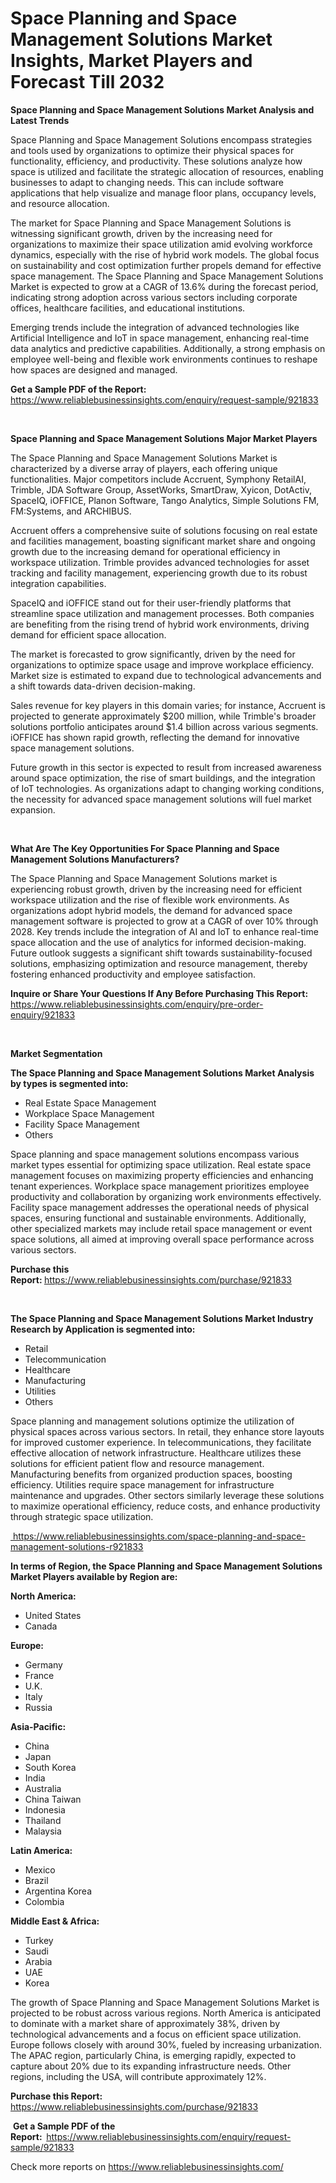 <p><h1>Space Planning and Space Management Solutions Market Insights, Market Players and Forecast Till 2032</h1></p><p><strong>Space Planning and Space Management Solutions Market Analysis and Latest Trends</strong></p>
<p><p>Space Planning and Space Management Solutions encompass strategies and tools used by organizations to optimize their physical spaces for functionality, efficiency, and productivity. These solutions analyze how space is utilized and facilitate the strategic allocation of resources, enabling businesses to adapt to changing needs. This can include software applications that help visualize and manage floor plans, occupancy levels, and resource allocation.</p><p>The market for Space Planning and Space Management Solutions is witnessing significant growth, driven by the increasing need for organizations to maximize their space utilization amid evolving workforce dynamics, especially with the rise of hybrid work models. The global focus on sustainability and cost optimization further propels demand for effective space management. The Space Planning and Space Management Solutions Market is expected to grow at a CAGR of 13.6% during the forecast period, indicating strong adoption across various sectors including corporate offices, healthcare facilities, and educational institutions. </p><p>Emerging trends include the integration of advanced technologies like Artificial Intelligence and IoT in space management, enhancing real-time data analytics and predictive capabilities. Additionally, a strong emphasis on employee well-being and flexible work environments continues to reshape how spaces are designed and managed.</p></p>
<p><strong>Get a Sample PDF of the Report:&nbsp;</strong> <a href="https://www.reliablebusinessinsights.com/enquiry/request-sample/921833?utm_campaign=2662&utm_medium=2&utm_source=Github&utm_content=ia&utm_term=07032025&utm_id=space-planning-and-space-management-solutions">https://www.reliablebusinessinsights.com/enquiry/request-sample/921833</a></p>
<p>&nbsp;</p>
<p><strong>Space Planning and Space Management Solutions Major Market Players</strong></p>
<p><p>The Space Planning and Space Management Solutions Market is characterized by a diverse array of players, each offering unique functionalities. Major competitors include Accruent, Symphony RetailAI, Trimble, JDA Software Group, AssetWorks, SmartDraw, Xyicon, DotActiv, SpaceIQ, iOFFICE, Planon Software, Tango Analytics, Simple Solutions FM, FM:Systems, and ARCHIBUS. </p><p>Accruent offers a comprehensive suite of solutions focusing on real estate and facilities management, boasting significant market share and ongoing growth due to the increasing demand for operational efficiency in workspace utilization. Trimble provides advanced technologies for asset tracking and facility management, experiencing growth due to its robust integration capabilities.</p><p>SpaceIQ and iOFFICE stand out for their user-friendly platforms that streamline space utilization and management processes. Both companies are benefiting from the rising trend of hybrid work environments, driving demand for efficient space allocation.</p><p>The market is forecasted to grow significantly, driven by the need for organizations to optimize space usage and improve workplace efficiency. Market size is estimated to expand due to technological advancements and a shift towards data-driven decision-making.</p><p>Sales revenue for key players in this domain varies; for instance, Accruent is projected to generate approximately $200 million, while Trimble's broader solutions portfolio anticipates around $1.4 billion across various segments. iOFFICE has shown rapid growth, reflecting the demand for innovative space management solutions.</p><p>Future growth in this sector is expected to result from increased awareness around space optimization, the rise of smart buildings, and the integration of IoT technologies. As organizations adapt to changing working conditions, the necessity for advanced space management solutions will fuel market expansion.</p></p>
<p>&nbsp;</p>
<p><strong>What Are The Key Opportunities For Space Planning and Space Management Solutions Manufacturers?</strong></p>
<p><p>The Space Planning and Space Management Solutions market is experiencing robust growth, driven by the increasing need for efficient workspace utilization and the rise of flexible work environments. As organizations adopt hybrid models, the demand for advanced space management software is projected to grow at a CAGR of over 10% through 2028. Key trends include the integration of AI and IoT to enhance real-time space allocation and the use of analytics for informed decision-making. Future outlook suggests a significant shift towards sustainability-focused solutions, emphasizing optimization and resource management, thereby fostering enhanced productivity and employee satisfaction.</p></p>
<p><strong>Inquire or Share Your Questions If Any Before Purchasing This Report:</strong> <a href="https://www.reliablebusinessinsights.com/enquiry/pre-order-enquiry/921833?utm_campaign=2662&utm_medium=2&utm_source=Github&utm_content=ia&utm_term=07032025&utm_id=space-planning-and-space-management-solutions">https://www.reliablebusinessinsights.com/enquiry/pre-order-enquiry/921833</a></p>
<p>&nbsp;</p>
<p><strong>Market Segmentation</strong></p>
<p><strong>The Space Planning and Space Management Solutions Market Analysis by types is segmented into:</strong></p>
<p><ul><li>Real Estate Space Management</li><li>Workplace Space Management</li><li>Facility Space Management</li><li>Others</li></ul></p>
<p><p>Space planning and space management solutions encompass various market types essential for optimizing space utilization. Real estate space management focuses on maximizing property efficiencies and enhancing tenant experiences. Workplace space management prioritizes employee productivity and collaboration by organizing work environments effectively. Facility space management addresses the operational needs of physical spaces, ensuring functional and sustainable environments. Additionally, other specialized markets may include retail space management or event space solutions, all aimed at improving overall space performance across various sectors.</p></p>
<p><strong>Purchase this Report:&nbsp;</strong><a href="https://www.reliablebusinessinsights.com/purchase/921833?utm_campaign=2662&utm_medium=2&utm_source=Github&utm_content=ia&utm_term=07032025&utm_id=space-planning-and-space-management-solutions">https://www.reliablebusinessinsights.com/purchase/921833</a></p>
<p>&nbsp;</p>
<p><strong>The Space Planning and Space Management Solutions Market Industry Research by Application is segmented into:</strong></p>
<p><ul><li>Retail</li><li>Telecommunication</li><li>Healthcare</li><li>Manufacturing</li><li>Utilities</li><li>Others</li></ul></p>
<p><p>Space planning and management solutions optimize the utilization of physical spaces across various sectors. In retail, they enhance store layouts for improved customer experience. In telecommunications, they facilitate effective allocation of network infrastructure. Healthcare utilizes these solutions for efficient patient flow and resource management. Manufacturing benefits from organized production spaces, boosting efficiency. Utilities require space management for infrastructure maintenance and upgrades. Other sectors similarly leverage these solutions to maximize operational efficiency, reduce costs, and enhance productivity through strategic space utilization.</p></p>
<p><a href="https://www.reliablebusinessinsights.com/space-planning-and-space-management-solutions-r921833?utm_campaign=2662&utm_medium=2&utm_source=Github&utm_content=ia&utm_term=07032025&utm_id=space-planning-and-space-management-solutions">&nbsp;https://www.reliablebusinessinsights.com/space-planning-and-space-management-solutions-r921833</a></p>
<p><strong>In terms of Region, the Space Planning and Space Management Solutions Market Players available by Region are:</strong></p>
<p>
    <p> <strong> North America: </strong>
        <ul>
            <li>United States</li>
            <li>Canada</li>
        </ul>
        </p> 
    <p> <strong> Europe: </strong>
        <ul>
            <li>Germany</li>
            <li>France</li>
            <li>U.K.</li>
            <li>Italy</li>
            <li>Russia</li>
        </ul>
        </p> 
    <p> <strong> Asia-Pacific: </strong>
        <ul>
            <li>China</li>
            <li>Japan</li>
            <li>South Korea</li>
            <li>India</li>
            <li>Australia</li>
            <li>China Taiwan</li>
            <li>Indonesia</li>
            <li>Thailand</li>
            <li>Malaysia</li>
        </ul>
        </p> 
    <p> <strong> Latin America: </strong>
        <ul>
            <li>Mexico</li>
            <li>Brazil</li>
            <li>Argentina Korea</li>
            <li>Colombia</li>
        </ul>
        </p> 
    <p> <strong> Middle East & Africa: </strong>
        <ul>
            <li>Turkey</li>
            <li>Saudi</li>
            <li>Arabia</li>
            <li>UAE</li>
            <li>Korea</li>
        </ul>
    </p>
    </p>
<p><p>The growth of Space Planning and Space Management Solutions Market is projected to be robust across various regions. North America is anticipated to dominate with a market share of approximately 38%, driven by technological advancements and a focus on efficient space utilization. Europe follows closely with around 30%, fueled by increasing urbanization. The APAC region, particularly China, is emerging rapidly, expected to capture about 20% due to its expanding infrastructure needs. Other regions, including the USA, will contribute approximately 12%.</p></p>
<p><strong>Purchase this Report: </strong><a href="https://www.reliablebusinessinsights.com/purchase/921833?utm_campaign=2662&utm_medium=2&utm_source=Github&utm_content=ia&utm_term=07032025&utm_id=space-planning-and-space-management-solutions">https://www.reliablebusinessinsights.com/purchase/921833</a></p>
<p>&nbsp;<strong>Get a Sample PDF of the Report:&nbsp;&nbsp;</strong><a href="https://www.reliablebusinessinsights.com/enquiry/request-sample/921833?utm_campaign=2662&utm_medium=2&utm_source=Github&utm_content=ia&utm_term=07032025&utm_id=space-planning-and-space-management-solutions">https://www.reliablebusinessinsights.com/enquiry/request-sample/921833</a></p>
<p><strong></strong></p>
<p>Check more reports on <a href="https://www.reliablebusinessinsights.com/?utm_campaign=2662&utm_medium=2&utm_source=Github&utm_content=ia&utm_term=07032025&utm_id=space-planning-and-space-management-solutions">https://www.reliablebusinessinsights.com/</a></p>